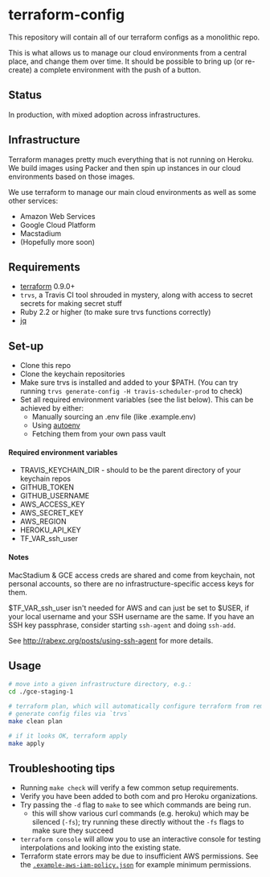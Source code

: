 # terraform-config

This repository will contain all of our terraform configs as a monolithic repo.

This is what allows us to manage our cloud environments from a central place,
and change them over time. It should be possible to bring up (or re-create) a
complete environment with the push of a button.

## Status

In production, with mixed adoption across infrastructures.

## Infrastructure

Terraform manages pretty much everything that is not running on Heroku. We build
images using Packer and then spin up instances in our cloud environments based
on those images.

We use terraform to manage our main cloud environments as well as some other
services:

* Amazon Web Services
* Google Cloud Platform
* Macstadium
* (Hopefully more soon)

## Requirements

* [terraform](https://www.terraform.io/) 0.9.0+
* `trvs`, a Travis CI tool shrouded in mystery, along with access to
  secret secrets for making secret stuff
* Ruby 2.2 or higher (to make sure trvs functions correctly)
* [jq](https://stedolan.github.io/jq/)


## Set-up

* Clone this repo
* Clone the keychain repositories
* Make sure trvs is installed and added to your $PATH. (You can try
running `trvs generate-config -H travis-scheduler-prod` to check)
* Set all required environment variables (see the list below). This
can be achieved by either:
	* Manually sourcing an .env file (like .example.env)
	* Using [autoenv](https://github.com/kennethreitz/autoenv)
	* Fetching them from your own pass vault

#### Required environment variables

* TRAVIS_KEYCHAIN_DIR  - should to  be the parent directory of your keychain
repos
* GITHUB_TOKEN
* GITHUB_USERNAME
* AWS_ACCESS_KEY
* AWS_SECRET_KEY
* AWS_REGION
* HEROKU_API_KEY
* TF_VAR_ssh_user

#### Notes

MacStadium & GCE access creds are shared and come from keychain, not
personal accounts, so there are no infrastructure-specific access keys
for them.

$TF_VAR_ssh_user isn't needed for AWS and can just be set to $USER, if
your local username and your SSH username are the same. If you have an
SSH key passphrase, consider starting `ssh-agent` and doing `ssh-add`.

See http://rabexc.org/posts/using-ssh-agent for more details.


## Usage

``` bash
# move into a given infrastructure directory, e.g.:
cd ./gce-staging-1

# terraform plan, which will automatically configure terraform from remote and
# generate config files via `trvs`
make clean plan

# if it looks OK, terraform apply
make apply
```


## Troubleshooting tips

* Running `make check` will verify a few common setup requirements.
* Verify you have been added to both com and pro Heroku organizations.
* Try passing the `-d` flag to `make` to see which commands are being
run.
	* this will show various curl commands (e.g. heroku) which may be
	silenced (`-fs`); try running these directly without the `-fs`
	flags to make sure they succeed
* `terraform console` will allow you to use an interactive console for
  testing interpolations and looking into the existing state.
* Terraform state errors may be due to insufficient AWS permissions.  See the
  [`.example-aws-iam-policy.json`](./.example-aws-iam-policy.json) for example
minimum permissions.
